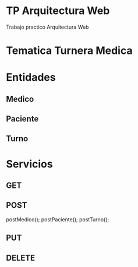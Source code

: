 # TP Arquitectura Web
Trabajo practico Arquitectura Web

# Tematica Turnera Medica


# Entidades

## Medico
## Paciente
## Turno

# Servicios

## GET

## POST

postMedico();
postPaciente();
postTurno();

## PUT
## DELETE
